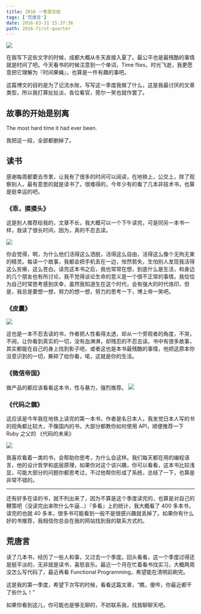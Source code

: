 ```yaml
---
title: 2016 一季度总结
tags: ['荒唐言']
date: 2016-03-31 15:37:36
path: 2016-first-quarter
---
```


![](/media/14594143449846.jpg)

在我写下这些文字的时候，成都大概从冬天直接入夏了。最公平也是最残酷的事情就是时间了吧。今天看书的时候注意到一个单词，Time flies，时光飞逝，我更愿意把它理解为『时间果蝇』，也算是一件有趣的事吧。

<!--more-->

这篇博文的目的是为了记流水账，写写这一季度我做了什么，这是我最讨厌的文章类型，所以我打算扯扯淡，各位看官，莞尔一笑也就作罢了。

## 故事的开始是别离

The most hard time it had ever been.

我把这一段，全部都删掉了。

## 读书

感谢每周都要去市里，让我有了很多的时间可以阅读，在地铁上，公交上，除了观察别人，最有意思的就是读书了。很难得的，今年少有的看了几本非技术书，也算是挺幸运的吧。

### 《乖，摸摸头》

这是别人推荐给我的，文章不长，我大概可以一个下午读完，可是同另一本书一样，我读了很长时间，因为，真的不忍去读。

![](/media/14594114252719.jpg)

你会觉得，啊，为什么他们活得这么洒脱，活得这么自由，活得这么像个无拘无束的精灵。每读一个故事，我都会把手机丢在一边，怅然若失，生怕别人发现我活得这么贫瘠，这么苍白。读完这本书之后，我也常常在想，到底什么是生活，和身边的几个朋友也有所讨论，我不觉得谈论生命的意义是一个很不正常的事情，我恰恰为自己时常思考感到庆幸，虽然我知道生在这个时代，会有强大的时代烙印，但是，我总是要想一想，努力的想一想，努力的思考一下，博上帝一笑吧。

### 《皮囊》

![](/media/14594117787631.jpg)

这也是一本不忍去读的书，作者把人性看得太透，却从一个旁观者的角度，不哭，不闹，让你看到真实的一切，没有血淋淋，却残忍的不忍去读。书中有很多故事，其实都能在自己的身上找到影子吧，或者这也是本书最残酷的事情，他把这原本你没意识到的一切，撕碎了给你看，喏，这就是你的生活。

### 《微信帝国》

做产品的都应该看看这本书，性与暴力，强烈推荐。
![](/media/14594127218197.jpg)

### 《代码之髓》

这应该是今年我在地铁上读完的第一本书，作者是名日本人，我发觉日本人写的书的视角都比较大，不像国内的书，大部分都教你如何使用 API，顺便推荐一下 Ruby 之父的 《代码的未来》

![](/media/14594122979372.jpg)

我喜欢看着一类的书，会帮助你思考，为什么会这样。我们每天都在用的编程语言，他的设计哲学和底层原理，如果你对这个该兴趣，你可以看看，这本书比较浅显，可能大部分的问题你都思考过，不过他帮你形成了系统，总结了一下，也算是非常不错的。

---

还有好多在读的书，就不列出来了，因为不算是这个季度读完的，也算是对自己的鞭策吧（没读完出来吹什么牛逼...）『多看』上的统计，我大概看了 400 多本书，读完的也就 40 多本，很多书可能看到一般不是很感兴趣就丢掉了。如果你有什么好的书推荐，我相信你总会在我的网站找到我的联系方式的。

## 荒唐言

读了几本书，经历了一些人和事，又过去一个季度。回头看看，这一个季度过得还是挺平淡的，无非就是读书，喜怒哀乐。最近一个月在忙着看书找实习，大概两周没怎么写代码了，最近再看 Functional Programming，希望能在清明前刷完。

这是我的第一季度，希望下次写的时候，看看这篇文章，“瞧，傻哔，你最近都干了些什么！”

如果你看到这儿，你可能也是够无聊的，不妨联系我，找我聊聊天吧。
